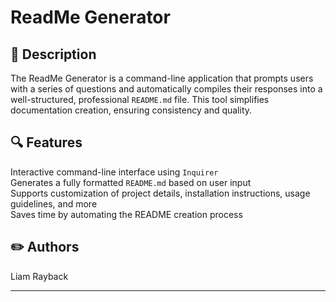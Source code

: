 # ReadMe Generator

## 📄 Description
The ReadMe Generator is a command-line application that prompts users with a series of questions and automatically compiles their responses into a well-structured, professional `README.md` file. This tool simplifies documentation creation, ensuring consistency and quality.


## 🔍 Features
Interactive command-line interface using `Inquirer`  
Generates a fully formatted `README.md` based on user input  
Supports customization of project details, installation instructions, usage guidelines, and more  
Saves time by automating the README creation process  

## ✏️ Authors

Liam Rayback

---
